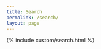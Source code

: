 ```yaml
---
title: Search
permalink: /search/
layout: page
---
```


<style type="text/css" media="screen">
  .container {
    margin: 10px auto;
    max-width: 600px;
  }
  input {
    font-size: 30px;
    display: block;
    margin: auto;
    width: 400px
  }
  h1 {
    margin: 30px 0;
    font-size: 4em;
    line-height: 1;
    letter-spacing: -1px;
    text-align: center;
  }
</style>

{% include custom/search.html %}
